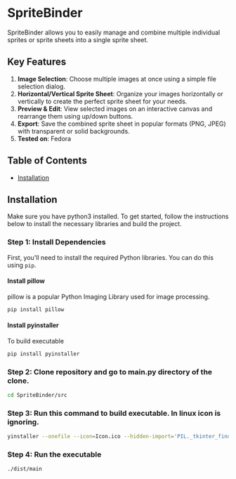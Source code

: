 # SpriteBinder

SpriteBinder allows you to easily manage and combine multiple individual sprites or sprite sheets into a single sprite sheet.

## Key Features
1. **Image Selection**: Choose multiple images at once using a simple file selection dialog.
2. **Horizontal/Vertical Sprite Sheet**: Organize your images horizontally or vertically to create the perfect sprite sheet for your needs.
3. **Preview & Edit**: View selected images on an interactive canvas and rearrange them using up/down buttons.
4. **Export**: Save the combined sprite sheet in popular formats (PNG, JPEG) with transparent or solid backgrounds.
5. **Tested on**: Fedora

## Table of Contents
- [Installation](#installation)

## Installation
Make sure you have python3 installed.
To get started, follow the instructions below to install the necessary libraries and build the project.

### Step 1: Install Dependencies

First, you'll need to install the required Python libraries. You can do this using `pip`.

#### Install pillow
pillow is a popular Python Imaging Library used for image processing.
```bash
pip install pillow
```

#### Install pyinstaller
To build executable
```bash
pip install pyinstaller
```

### Step 2: Clone repository and go to main.py directory of the clone.

```bash
cd SpriteBinder/src
```

### Step 3: Run this command to build executable. In linux icon is ignoring.
```bash
yinstaller --onefile --icon=Icon.ico --hidden-import='PIL._tkinter_finder' main.py
```

### Step 4: Run the executable
```bash
./dist/main
```


